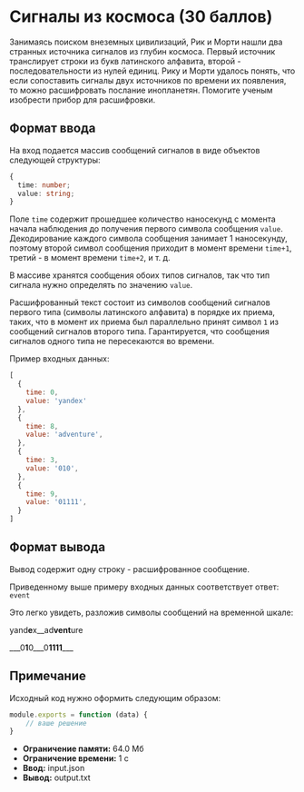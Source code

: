# Сигналы из космоса (30 баллов)

Занимаясь поиском внеземных цивилизаций, Рик и Морти нашли два странных источника сигналов из глубин космоса. Первый источник транслирует строки из букв латинского алфавита, второй - последовательности из нулей единиц. Рику и Морти удалось понять, что если сопоставить сигналы двух источников по времени их появления, то можно расшифровать послание инопланетян. Помогите ученым изобрести прибор для расшифровки.

## Формат ввода

На вход подается массив сообщений сигналов в виде объектов следующей структуры:
```ts
{
  time: number;
  value: string;
}
```

Поле `time` содержит прошедшее количество наносекунд с момента начала наблюдения до получения первого символа сообщения `value`. Декодирование каждого символа сообщения занимает 1 наносекунду, поэтому второй символ сообщения приходит в момент времени `time+1`, третий - в момент времени `time+2`, и т. д.

В массиве хранятся сообщения обоих типов сигналов, так что тип сигнала нужно определять по значению `value`.

Расшифрованный текст состоит из символов сообщений сигналов первого типа (символы латинского алфавита) в порядке их приема, таких, что в момент их приема был параллельно принят символ `1` из сообщений сигналов второго типа. Гарантируется, что сообщения сигналов одного типа не пересекаются во времени.

Пример входных данных:

```js
[
  {
    time: 0,
    value: 'yandex'
  },
  {
    time: 8,
    value: 'adventure',
  },
  {
    time: 3,
    value: '010',
  },
  {
    time: 9,
    value: '01111',
  }
]
```

## Формат вывода

Вывод содержит одну строку - расшифрованное сообщение.

Приведенному выше примеру входных данных соответствует ответ: `event`

Это легко увидеть, разложив символы сообщений на временной шкале:

yand**e**x\_\_ad**vent**ure

\_\_\_0**1**0\_\_\_0**1111**\_\_\_

## Примечание
Исходный код нужно оформить следующим образом:
```js
module.exports = function (data) {
    // ваше решение
}
```

- **Ограничение памяти:** 64.0 Мб
- **Ограничение времени:** 1 с
- **Ввод:** input.json
- **Вывод:** output.txt
